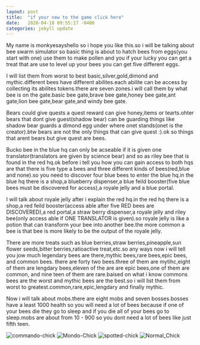 ```yaml
---
layout: post
title:  "if your new to the game click here"
date:   2020-04-18 09:55:17 -0400
categories: jekyll update
---
```

<div style="background-image: url('images/coolguys1.jpg');">

My name is monkyesayshello so i hope you like this.so i will be talking about bee swarm simulator so basic thing is about to hatch bees from eggs(you start with one) use them to make pollen and you if your lucky you can get a treat that are use to level up your bees you can get five different eggs.

I will list them from worst to best basic,silver,gold,dimond and mythic.different bees have different abilites.each abilite can be access by collecting its abilites tokens.there are seven zones.i will call them by what bee is on the gate.basic bee gate,brave bee gate,honey bee gate,ant gate,lion bee gate,bear gate,and windy bee gate.

Bears could give quests a quest reward can give honey,items or tearts.ohter bears that dont give guest(shadow bear) can be guarding things like shadow bear guards a dimond egg under where onet stands(onet is the creator).btw bears are not the only things that can give quest :).ok so things that arent bears but give quest are bees.

Bucko bee in the blue hq can only be acseable if it is given one translator(translators are given by science bear) and so as riley bee that is found in the red hq.ok before i tell you how you can gain access to both hqs are that there is five type a bees and three different kinds of bees(red,blue and none).so you need to discover four blue bees to enter the blue hq.in the blue hq there is a shop,a blueberry dispenser,a blue feild booster(five blue bees must be discovered for access),a royale jelly and a blue portal.

I will talk about royale jelly after i explain the red hq.in the red hq there is a shop,a red feild booster(access able after five RED bees are DISCOVERED),a red portal,a straw berry dispenser,a royale jelly and riley bee(only access able if ONE TRANSLATOR is given).so royale jelly is like a potion that can transform your bee into another bee.the more common a bee is that bee is more likely to be the output of the royale jelly.

There are more treats such as blue berries,straw berries,pineapple,sun flower seeds,bitter berries,ratioactive treat,etc.so any ways now i will tell you jow much legendary bees are there,mythic bees,rare bees,epic bees, and common bees. there are forty two bees.three of them are mytihc,eight of them are lengdary bees,eleven of the are are epic bees,one of them are common, and nine teen of them are rare.baised on what i know commons bees are the worst and mythic bees are the best.so i will list them from worst to greatest.common,rare,epic,lengdary and finally mythic.

Now i will talk about mobs.there are eight mobs and seven bosses.bosses have a least 1000 health so you will need a lot of bees because if one of your bees die they go to sleep and if you die all of your bees go to sleep.mobs are about from 10 - 900 so you dont need a lot of bees like just fifth teen.



![commando-chick](/images/commando-chick.jpeg)
![Mondo-Chick](/images/Mondo-Chick.jpg)
![spotted-chick](/images/spotted-chick.png)
![Normal_Chick](/images/Normal_Chicken.png)
